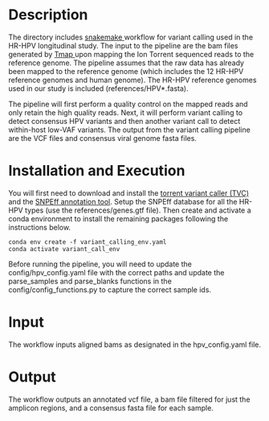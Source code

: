 # Description

The directory includes <a href="https://snakemake.readthedocs.io/en/stable/"> snakemake </a> workflow for variant calling used in the HR-HPV longitudinal study. The input to the pipeline are the bam files generated by <a href="https://github.com/iontorrent/TS/tree/master/Analysis/TMAP"> Tmap </a> upon mapping the Ion Torrent sequenced reads to the reference genome. The pipeline assumes that the raw data has already been mapped to the reference genome (which includes the 12 HR-HPV reference genomes and human genome). The HR-HPV reference genomes used in our study is included (references/HPV*.fasta).

The pipeline will first perform a quality control on the mapped reads and only retain the high quality reads. Next, it will perform variant calling to detect consensus HPV variants and then another variant call to detect within-host low-VAF variants. The output from the variant calling pipeline are the VCF files and consensus viral genome fasta files.

# Installation and Execution
You will first need to download and install the <a href="https://github.com/domibel/IonTorrent-VariantCaller"> torrent variant caller (TVC)</a> and the <a href="https://pcingola.github.io/SnpEff/download/"> SNPEff annotation tool</a>. Setup the SNPEff database for all the HR-HPV types (use the references/genes.gtf file). Then create and activate a conda environment to install the remaining packages following the instructions below. 

```
conda env create -f variant_calling_env.yaml
conda activate variant_call_env
```

Before running the pipeline, you will need to update the config/hpv_config.yaml file with the correct paths and update the parse_samples and parse_blanks functions in the config/config_functions.py to capture the correct sample ids. 

# Input
The workflow inputs aligned bams as designated in the hpv_config.yaml file.

# Output
The workflow outputs an annotated vcf file, a bam file filtered for just the amplicon regions, and a consensus fasta file for each sample.
